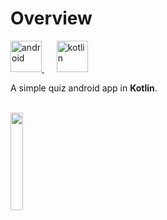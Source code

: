 <h1> Overview </h1>
<a href="https://developer.android.com/" target="_blank">
    <img src="https://www.gstatic.com/devrel-devsite/prod/vdbc400b97a86c8815ab6ee057e8dc91626aee8cf89b10f7d89037e5a33539f53/android/images/lockup.svg" alt="android" height="50"/>
</a>  &nbsp;&nbsp;&nbsp;&nbsp;
<a href="https://kotlinlang.org/" target="_blank"">
  <img src="https://upload.wikimedia.org/wikipedia/commons/thumb/1/11/Kotlin_logo_2021.svg/768px-Kotlin_logo_2021.svg.png" alt="kotlin" height="50"/>
</a>

<p>A simple quiz android app in <b>Kotlin</b>.</p>

<br>
<img src="images/sample.gif" width="20%"/>
